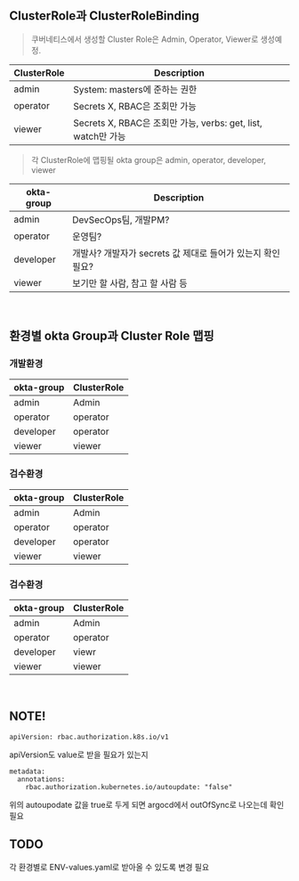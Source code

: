## ClusterRole과 ClusterRoleBinding
> 쿠버네티스에서 생성할 Cluster Role은 Admin, Operator, Viewer로 생성예정.

| ClusterRole | Description                                                     |
| ----------- | ----------------------------------------------------------------|
| admin       | System: masters에 준하는 권한                                      |
| operator    | Secrets X, RBAC은 조회만 가능                                      |
| viewer      | Secrets X, RBAC은 조회만 가능, verbs: get, list, watch만 가능        |



> 각 ClusterRole에 맵핑될 okta group은 admin, operator, developer, viewer

| okta-group  | Description                                                     |
| ----------- | ----------------------------------------------------------------|
| admin       | DevSecOps팀, 개발PM?                                              |
| operator    | 운영팀?                                                           |
| developer   | 개발사? 개발자가 secrets 값 제대로 들어가 있는지 확인 필요?                 |
| viewer      | 보기만 할 사람, 참고 할 사람 등                                        |

<br>

## 환경별 okta Group과 Cluster Role 맵핑
### 개발환경
| okta-group | ClusterRole |
| ---------- | ----------- |
| admin      | Admin       |
| operator   | operator    |
| developer  | operator    |
| viewer     | viewer      |

### 검수환경
| okta-group | ClusterRole |
| ---------- | ----------- |
| admin      | Admin       |
| operator   | operator    |
| developer  | operator    |
| viewer     | viewer      |

### 검수환경
| okta-group | ClusterRole |
| ---------- | ----------- |
| admin      | Admin       |
| operator   | operator    |
| developer  | viewr       |
| viewer     | viewer      |

<br>


## NOTE!
```
apiVersion: rbac.authorization.k8s.io/v1
```
apiVersion도 value로 받을 필요가 있는지

```
metadata:
  annotations:
    rbac.authorization.kubernetes.io/autoupdate: "false"
```
위의 autoupodate 값을 true로 두게 되면 argocd에서 outOfSync로 나오는데 확인 필요



## TODO 
각 환경별로 ENV-values.yaml로 받아올 수 있도록 변경 필요